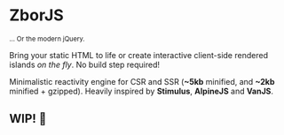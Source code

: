 # ZborJS
<small>... Or the modern jQuery.</small>

Bring your static HTML to life or create interactive client-side rendered islands _on the fly_. No build step required!

Minimalistic reactivity engine for CSR and SSR (**~5kb** minified, and **~2kb** minified + gzipped). Heavily inspired by **Stimulus**, **AlpineJS** and **VanJS**.

## WIP! 🚧
